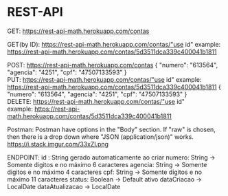 # REST-API

GET: https://rest-api-math.herokuapp.com/contas

GET(by ID): https://rest-api-math.herokuapp.com/contas/"use id"
example: https://rest-api-math.herokuapp.com/contas/5d3511dca339c400041b1811

POST: https://rest-api-math.herokuapp.com/contas
{
    "numero": "613564",
    "agencia": "4251",
    "cpf": "47507133593"
}    
PUT: https://rest-api-math.herokuapp.com/contas/"use id"
example: https://rest-api-math.herokuapp.com/contas/5d3511dca339c400041b1811
{
    "numero": "613564",
    "agencia": "4251",
    "cpf": "47507133593"
}   
DELETE: https://rest-api-math.herokuapp.com/contas/"use id"  
example: https://rest-api-math.herokuapp.com/contas/5d3511dca339c400041b1811

Postman:
Postman have options in the "Body" section. If "raw" is chosen, then there is a drop down where "JSON (application/json)" works.
https://i.stack.imgur.com/33xZl.png

ENDPOINT:
id : String gerado automaticamente ao criar
numero: String -> Somente digitos e no máximo 6 caracteres 
agencia: String -> Somente digitos e no máximo 4 caracteres
cpf: String -> Somente digitos e no máximo 11 caracteres
status: Boolean -> Default ativo
dataCriacao -> LocalDate
dataAtualizacao -> LocalDate
    


    
    
    

